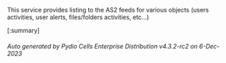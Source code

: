 






This service provides listing to the AS2 feeds for various objects (users activities, user alerts, files/folders activities, etc...)

[:summary]

###### Auto generated by Pydio Cells Enterprise Distribution v4.3.2-rc2 on 6-Dec-2023
